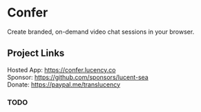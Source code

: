 # Confer
Create branded, on-demand video chat sessions in your browser.

## Project Links  
Hosted App: https://confer.lucency.co  
Sponsor: https://github.com/sponsors/lucent-sea    
Donate: https://paypal.me/translucency  

### TODO